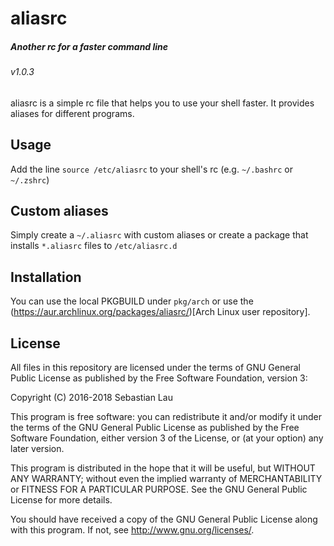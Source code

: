 # aliasrc
##### Another rc for a faster command line
###### v1.0.3

aliasrc is a simple rc file that helps you to use your shell faster.
It provides aliases for different programs.

## Usage

Add the line `source /etc/aliasrc` to your shell's rc (e.g. `~/.bashrc` or `~/.zshrc`)

## Custom aliases

Simply create a `~/.aliasrc` with custom aliases or create a package that installs `*.aliasrc` files to `/etc/aliasrc.d`

## Installation

You can use the local PKGBUILD under `pkg/arch` or use the (https://aur.archlinux.org/packages/aliasrc/)[Arch Linux user repository].

## License

All files in this repository are licensed under the terms of GNU General Public License as published by the Free Software Foundation, version 3:

Copyright (C) 2016-2018 Sebastian Lau <lauseb644 _at_ gmail _dot_ com>

This program is free software: you can redistribute it and/or modify
it under the terms of the GNU General Public License as published by
the Free Software Foundation, either version 3 of the License, or
(at your option) any later version.

This program is distributed in the hope that it will be useful,
but WITHOUT ANY WARRANTY; without even the implied warranty of
MERCHANTABILITY or FITNESS FOR A PARTICULAR PURPOSE.  See the
GNU General Public License for more details.

You should have received a copy of the GNU General Public License
along with this program.  If not, see <http://www.gnu.org/licenses/>.
